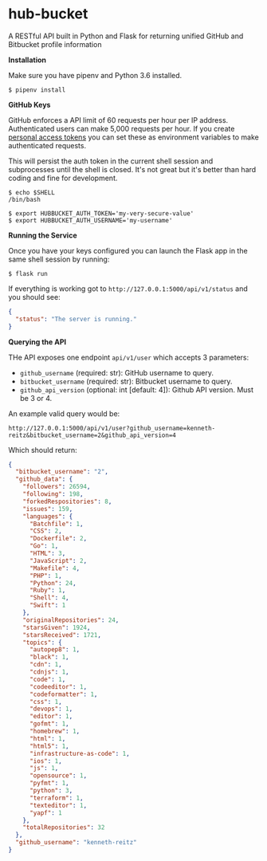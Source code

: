 # hub-bucket
A RESTful API built in Python and Flask for returning unified GitHub and Bitbucket profile information


**Installation**

Make sure you have pipenv and Python 3.6 installed.

```shell
$ pipenv install
```

**GitHub Keys**

GitHub enforces a API limit of 60 requests per hour per IP address. Authenticated users can make 5,000 requests per hour. If you create [personal access tokens](https://github.blog/2013-05-16-personal-api-tokens/) you can set these as environment variables to make authenticated requests.

This will persist the auth token in the current shell session and subprocesses until the shell is closed. It's not great but it's better than hard coding and fine for development.

```shell
$ echo $SHELL
/bin/bash

$ export HUBBUCKET_AUTH_TOKEN='my-very-secure-value'
$ export HUBBUCKET_AUTH_USERNAME='my-username'
```

**Running the Service**

Once you have your keys configured you can launch the Flask app in the same shell session by running:

```shell
$ flask run
```

If everything is working got to `http://127.0.0.1:5000/api/v1/status` and you should see:

```json
{
  "status": "The server is running."
}
```

**Querying the API**

THe API exposes one endpoint `api/v1/user` which accepts 3 parameters:

 * `github_username` (required: str): GitHub username to query.
 * `bitbucket_username` (required: str): Bitbucket username to query.
 * `github_api_version` (optional: int [default: 4]): Github API version. Must be 3 or 4.

An example valid query would be:

```
http://127.0.0.1:5000/api/v1/user?github_username=kenneth-reitz&bitbucket_username=2&github_api_version=4
```

Which should return:

```json
{
  "bitbucket_username": "2",
  "github_data": {
    "followers": 26594,
    "following": 198,
    "forkedRespositories": 8,
    "issues": 159,
    "languages": {
      "Batchfile": 1,
      "CSS": 2,
      "Dockerfile": 2,
      "Go": 1,
      "HTML": 3,
      "JavaScript": 2,
      "Makefile": 4,
      "PHP": 1,
      "Python": 24,
      "Ruby": 1,
      "Shell": 4,
      "Swift": 1
    },
    "originalRepositories": 24,
    "starsGiven": 1924,
    "starsReceived": 1721,
    "topics": {
      "autopep8": 1,
      "black": 1,
      "cdn": 1,
      "cdnjs": 1,
      "code": 1,
      "codeeditor": 1,
      "codeformatter": 1,
      "css": 1,
      "devops": 1,
      "editor": 1,
      "gofmt": 1,
      "homebrew": 1,
      "html": 1,
      "html5": 1,
      "infrastructure-as-code": 1,
      "ios": 1,
      "js": 1,
      "opensource": 1,
      "pyfmt": 1,
      "python": 3,
      "terraform": 1,
      "texteditor": 1,
      "yapf": 1
    },
    "totalRepositories": 32
  },
  "github_username": "kenneth-reitz"
}
```
